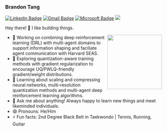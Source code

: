 ### Brandon Tang

[![Linkedin Badge](https://img.shields.io/badge/-brandontang-blue?style=flat-square&logo=Linkedin&logoColor=white&link=https://www.linkedin.com/in/brandontang18/)](https://www.linkedin.com/in/brandontang18/) 
[![Gmail Badge](https://img.shields.io/badge/-brandon_tang@college.harvard.edu-c14438?style=flat-square&logo=Gmail&logoColor=white&link=mailto:brandon_tang@college.harvard.edu)](mailto:brandon_tang@college.harvard.edu)
[![Microsoft Badge](https://img.shields.io/badge/-brandont@mit.edu-blue?style=flat-square&logo=Microsoft&logoColor=white&link=mailto:brandont@mit.edu)](mailto:brandont@mit.edu)
![](https://komarev.com/ghpvc/?username=brandontang892&color=orange&style=flat-square)

Hey there! 👋 I like building things.

<img align="right" width="175" height="175" src="https://media.giphy.com/media/SU2ic3wTfuC6JhD1lA/giphy.gif">  

- 🔭 Working on combining deep reinforcement learning (DRL) with multi-agent domains to support information shaping and faciliate agent communication with Harvard SEAS. 
- 🔭 Exploring quantization-aware training methods with gradient regularization to encourage UQ/PWLQ-friendly gradient/weight distributions.
- 🌱 Learning about scaling and compressing neural networks, multi-resolution quantization methods and multi-agent deep reinforcement learning algorithms. 
- 💬 Ask me about anything! Always happy to learn new things and meet likeminded individuals. 
- 😄 Pronouns: He/Him
- ⚡ Fun facts: 2nd Degree Black Belt in Taekwondo | Tennis, Running, Guitar





